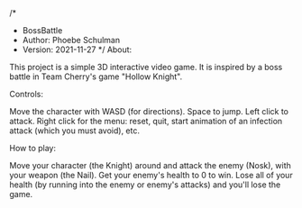 /*
 *  BossBattle
 *  Author: Phoebe Schulman
 *  Version: 2021-11-27
 */
About:

This project is a simple 3D interactive video game. It is inspired by a boss battle in Team Cherry's game "Hollow Knight". 

Controls:

Move the character with WASD (for directions). 
Space to jump.
Left click to attack.
Right click for the menu: reset, quit, start animation of an infection attack (which you must avoid), etc.

How to play:

Move your character (the Knight) around and attack the enemy (Nosk), with your weapon (the Nail). 
Get your enemy's health to 0 to win. 
Lose all of your health (by running into the enemy or enemy's attacks) and you'll lose the game. 

